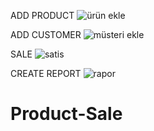 
ADD PRODUCT
![ürün ekle](https://user-images.githubusercontent.com/76121438/124393011-114e9300-dd01-11eb-9fb6-9e0084143291.JPG)

ADD CUSTOMER
![müsteri ekle](https://user-images.githubusercontent.com/76121438/124393013-127fc000-dd01-11eb-8209-475c2d1fa18b.JPG)

SALE
![satis](https://user-images.githubusercontent.com/76121438/124393010-10b5fc80-dd01-11eb-9ef6-e1bbee356ae3.JPG)

CREATE REPORT
![rapor](https://user-images.githubusercontent.com/76121438/124393007-0dbb0c00-dd01-11eb-983e-b34897bea3cd.JPG)

# Product-Sale

